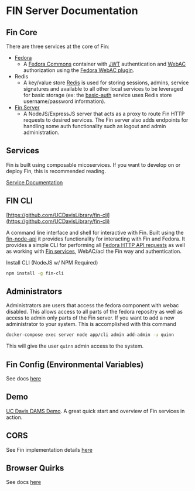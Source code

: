 # FIN Server Documentation

## Fin Core

There are three services at the core of Fin:

- [Fedora](../fcrepo)
  - A [Fedora Commons](https://wiki.duraspace.org/display/FEDORA4x/) container with [JWT](https://jwt.io/) authentication and [WebAC](https://www.w3.org/wiki/WebAccessControl) authorization using the [Fedora WebAC plugin](https://wiki.duraspace.org/display/FEDORA4x/WebAC+Authorization+Delegate). 
- Redis
  - A key/value store [Redis](https://redis.io/) is used for storing sessions, admins, service signatures and available to all other local services to be leveraged for basic storage (ex: the [basic-auth](../services/basic-auth) service uses Redis store username/password information).
- [Fin Server](../server)
  - A NodeJS/ExpressJS server that acts as a proxy to route Fin HTTP requests to desired services.  The Fin server also adds endpoints for handling some auth functionality such as logout and admin administration.

## Services

Fin is built using composable micoservices.  If you want to develop on or deploy Fin, this is recommended reading.

[Service Documentation](../services/README.md)

## FIN CLI

[https://github.com/UCDavisLibrary/fin-cli](https://github.com/UCDavisLibrary/fin-cli)

A command line interface and shell for interactive with Fin.  Built using the [fin-node-api](https://github.com/UCDavisLibrary/fin-node-api) it provides functionality for interacting with Fin and Fedora.  It provides a simple CLI for performing all [Fedora HTTP API requests](https://wiki.duraspace.org/display/FEDORA4x/RESTful+HTTP+API) as well as working with [Fin services](../services/README.md), WebAC/acl the Fin way and authentication.

Install CLI (NodeJS w/ NPM Required)

```bash
npm install -g fin-cli
```

## Administrators

Administrators are users that access the fedora component with webac disabled. This allows access to all parts of the fedora repositry as well as access to admin only parts of the Fin server.  If you  want to add a new administrator to your system.  This is accomplished with this command

```bash
docker-compose exec server node app/cli admin add-admin -u quinn
```

This will give the user `quinn` admin access to the system.

## Fin Config (Environmental Variables)

See docs [here](env-config.md)

## Demo

[UC Davis DAMS Demo](../docker/fin-demo/README.md).  A great quick start and overview of Fin services in action.

## CORS

See Fin implementation details [here](cors.md)

## Browser Quirks

See docs [here](browser-quirks.md)
